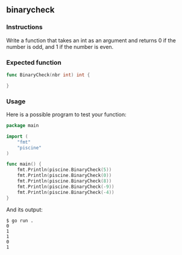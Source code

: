 ## binarycheck

### Instructions

Write a function that takes an int as an argument and returns 0 if the number is odd, and 1 if the number is even.

### Expected function

```go
func BinaryCheck(nbr int) int {

}
```

### Usage

Here is a possible program to test your function:

```go
package main

import (
    "fmt"
    "piscine"
)

func main() {
    fmt.Println(piscine.BinaryCheck(5))
    fmt.Println(piscine.BinaryCheck(0))
    fmt.Println(piscine.BinaryCheck(8))
    fmt.Println(piscine.BinaryCheck(-9))
    fmt.Println(piscine.BinaryCheck(-4))
}
```

And its output:

```console
$ go run .
0
1
1
0
1
```
